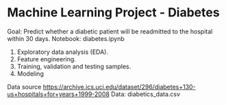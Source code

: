 # Machine Learning Project - Diabetes

Goal: Predict whether a diabetic patient will be readmitted to the hospital within 30 days.
Notebook: diabetes.ipynb
1. Exploratory data analysis (EDA).
2. Feature engineering.
3. Training, validation and testing samples.
4. Modeling

Data source https://archive.ics.uci.edu/dataset/296/diabetes+130-us+hospitals+for+years+1999-2008
Data: diabetics_data.csv
